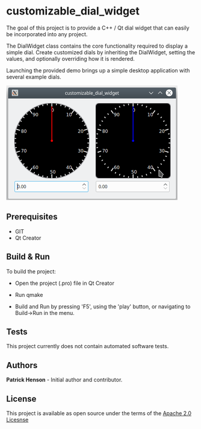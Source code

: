 # customizable_dial_widget

The goal of this project is to provide a C++ / Qt dial widget that can easily be incorporated into any project.  

The DialWidget class contains the core functionality required to display a simple dial.  Create customized dials by inheriting the DialWidget, setting the values, and optionally overriding how it is rendered.

Launching the provided demo brings up a simple desktop application with several example dials.

![base dial](/demo_images/dials.png "Base DialWidget")

## Prerequisites
- GIT
- Qt Creator

## Build & Run

To build the project:

* Open the project (.pro) file in Qt Creator

* Run qmake

* Build and Run by pressing 'F5', using the 'play' button, or navigating to Build->Run in the menu.

## Tests

This project currently does not contain automated software tests.

## Authors

**Patrick Henson** - Initial author and contributor.

## License

This project is available as open source under the terms of the [Apache 2.0 Licesnse](https://opensource.org/licenses/Apache-2.0)
